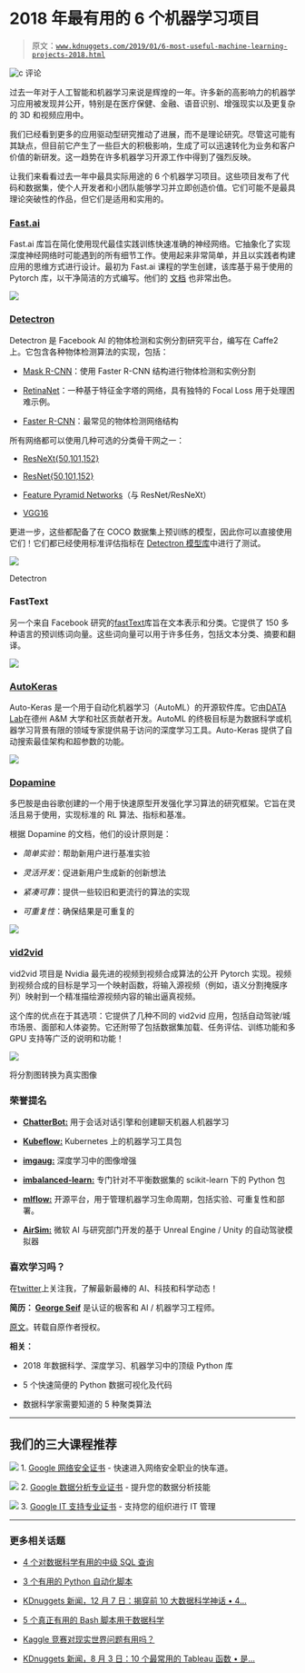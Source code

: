 # 2018 年最有用的 6 个机器学习项目

> 原文：[`www.kdnuggets.com/2019/01/6-most-useful-machine-learning-projects-2018.html`](https://www.kdnuggets.com/2019/01/6-most-useful-machine-learning-projects-2018.html)

![c](img/3d9c022da2d331bb56691a9617b91b90.png) 评论

过去一年对于人工智能和机器学习来说是辉煌的一年。许多新的高影响力的机器学习应用被发现并公开，特别是在医疗保健、金融、语音识别、增强现实以及更复杂的 3D 和视频应用中。

我们已经看到更多的应用驱动型研究推动了进展，而不是理论研究。尽管这可能有其缺点，但目前它产生了一些巨大的积极影响，生成了可以迅速转化为业务和客户价值的新研发。这一趋势在许多机器学习开源工作中得到了强烈反映。

让我们来看看过去一年中最具实际用途的 6 个机器学习项目。这些项目发布了代码和数据集，使个人开发者和小团队能够学习并立即创造价值。它们可能不是最具理论突破性的作品，但它们是适用和实用的。

### [Fast.ai](https://github.com/fastai/fastai?utm_source=mybridge&utm_medium=blog&utm_campaign=read_more)

Fast.ai 库旨在简化使用现代最佳实践训练快速准确的神经网络。它抽象化了实现深度神经网络时可能遇到的所有细节工作。使用起来非常简单，并且以实践者构建应用的思维方式进行设计。最初为 Fast.ai 课程的学生创建，该库基于易于使用的 Pytorch 库，以干净简洁的方式编写。他们的 [文档](https://docs.fast.ai/) 也非常出色。

![](img/9f777ed633133bd3290e49058b7153af.png)

### [Detectron](https://github.com/facebookresearch/Detectron?utm_source=mybridge&utm_medium=blog&utm_campaign=read_more)

Detectron 是 Facebook AI 的物体检测和实例分割研究平台，编写在 Caffe2 上。它包含各种物体检测算法的实现，包括：

+   [Mask R-CNN](https://arxiv.org/abs/1703.06870)：使用 Faster R-CNN 结构进行物体检测和实例分割

+   [RetinaNet](https://arxiv.org/abs/1708.02002)：一种基于特征金字塔的网络，具有独特的 Focal Loss 用于处理困难示例。

+   [Faster R-CNN](https://arxiv.org/abs/1506.01497)：最常见的物体检测网络结构

所有网络都可以使用几种可选的分类骨干网之一：

+   [ResNeXt{50,101,152}](https://arxiv.org/abs/1611.05431)

+   [ResNet{50,101,152}](https://arxiv.org/abs/1512.03385)

+   [Feature Pyramid Networks](https://arxiv.org/abs/1612.03144)（与 ResNet/ResNeXt）

+   [VGG16](https://arxiv.org/abs/1409.1556)

更进一步，这些都配备了在 COCO 数据集上预训练的模型，因此你可以直接使用它们！它们都已经使用标准评估指标在 [Detectron 模型库](https://github.com/facebookresearch/Detectron/blob/master/MODEL_ZOO.md)中进行了测试。

![](img/384ebf004af6861afb559596f3fedbe6.png)

Detectron

### FastText

另一个来自 Facebook 研究的[fastText](https://github.com/facebookresearch/fastText)库旨在文本表示和分类。它提供了 150 多种语言的预训练词向量。这些词向量可以用于许多任务，包括文本分类、摘要和翻译。

![](img/def5ca3b4f9db89f329cd79fd0dfc92a.png)

### [AutoKeras](https://github.com/jhfjhfj1/autokeras?utm_source=mybridge&utm_medium=blog&utm_campaign=read_more)

Auto-Keras 是一个用于自动化机器学习（AutoML）的开源软件库。它由[DATA Lab](http://faculty.cs.tamu.edu/xiahu/index.html)在德州 A&M 大学和社区贡献者开发。AutoML 的终极目标是为数据科学或机器学习背景有限的领域专家提供易于访问的深度学习工具。Auto-Keras 提供了自动搜索最佳架构和超参数的功能。

![](img/dc610d62dc5927a9c2264b46309f1c2f.png)

### [Dopamine](https://github.com/google/dopamine?utm_source=mybridge&utm_medium=blog&utm_campaign=read_more)

多巴胺是由谷歌创建的一个用于快速原型开发强化学习算法的研究框架。它旨在灵活且易于使用，实现标准的 RL 算法、指标和基准。

根据 Dopamine 的文档，他们的设计原则是：

+   *简单实验*：帮助新用户进行基准实验

+   *灵活开发*：促进新用户生成新的创新想法

+   *紧凑可靠*：提供一些较旧和更流行的算法的实现

+   *可重复性*：确保结果是可重复的

![](img/56ac7bf0cb184299ca352e70a711f6fc.png)

### [vid2vid](https://github.com/NVIDIA/vid2vid?utm_source=mybridge&utm_medium=blog&utm_campaign=read_more)

vid2vid 项目是 Nvidia 最先进的视频到视频合成算法的公开 Pytorch 实现。视频到视频合成的目标是学习一个映射函数，将输入源视频（例如，语义分割掩膜序列）映射到一个精准描绘源视频内容的输出逼真视频。

这个库的优点在于其选项：它提供了几种不同的 vid2vid 应用，包括自动驾驶/城市场景、面部和人体姿势。它还附带了包括数据集加载、任务评估、训练功能和多 GPU 支持等广泛的说明和功能！

![](img/5d5748f4f133307d38e634497a00435f.png)

将分割图转换为真实图像

### 荣誉提名

+   [**ChatterBot:**](https://github.com/gunthercox/ChatterBot) 用于会话对话引擎和创建聊天机器人机器学习

+   [**Kubeflow:**](https://github.com/kubeflow/kubeflow) Kubernetes 上的机器学习工具包

+   [**imgaug:**](https://github.com/aleju/imgaug) 深度学习中的图像增强

+   [**imbalanced-learn:**](https://github.com/scikit-learn-contrib/imbalanced-learn) 专门针对不平衡数据集的 scikit-learn 下的 Python 包

+   [**mlflow:**](https://github.com/mlflow/mlflow) 开源平台，用于管理机器学习生命周期，包括实验、可重复性和部署。

+   [**AirSim:**](https://github.com/Microsoft/AirSim) 微软 AI 与研究部门开发的基于 Unreal Engine / Unity 的自动驾驶模拟器

### 喜欢学习吗？

在[twitter](https://twitter.com/GeorgeSeif94)上关注我，了解最新最棒的 AI、科技和科学动态！

**简历： [George Seif](https://towardsdatascience.com/@george.seif94)** 是认证的极客和 AI / 机器学习工程师。

[原文](https://towardsdatascience.com/the-10-most-useful-machine-learning-projects-of-the-past-year-2018-5378bbd4919f)。转载自原作者授权。

**相关：**

+   2018 年数据科学、深度学习、机器学习中的顶级 Python 库

+   5 个快速简便的 Python 数据可视化及代码

+   数据科学家需要知道的 5 种聚类算法

* * *

## 我们的三大课程推荐

![](img/0244c01ba9267c002ef39d4907e0b8fb.png) 1\. [Google 网络安全证书](https://www.kdnuggets.com/google-cybersecurity) - 快速进入网络安全职业的快车道。

![](img/e225c49c3c91745821c8c0368bf04711.png) 2\. [Google 数据分析专业证书](https://www.kdnuggets.com/google-data-analytics) - 提升您的数据分析技能

![](img/0244c01ba9267c002ef39d4907e0b8fb.png) 3\. [Google IT 支持专业证书](https://www.kdnuggets.com/google-itsupport) - 支持您的组织进行 IT 管理

* * *

### 更多相关话题

+   [4 个对数据科学有用的中级 SQL 查询](https://www.kdnuggets.com/2022/12/4-useful-intermediate-sql-queries-data-science.html)

+   [3 个有用的 Python 自动化脚本](https://www.kdnuggets.com/2022/11/3-useful-python-automation-scripts.html)

+   [KDnuggets 新闻，12 月 7 日：揭穿前 10 大数据科学神话 • 4…](https://www.kdnuggets.com/2022/n47.html)

+   [5 个真正有用的 Bash 脚本用于数据科学](https://www.kdnuggets.com/2023/02/bash-scripts-data-science.html)

+   [Kaggle 竞赛对现实世界问题有用吗？](https://www.kdnuggets.com/are-kaggle-competitions-useful-for-real-world-problems)

+   [KDnuggets 新闻，8 月 3 日：10 个最常用的 Tableau 函数 • 是…](https://www.kdnuggets.com/2022/n31.html)
